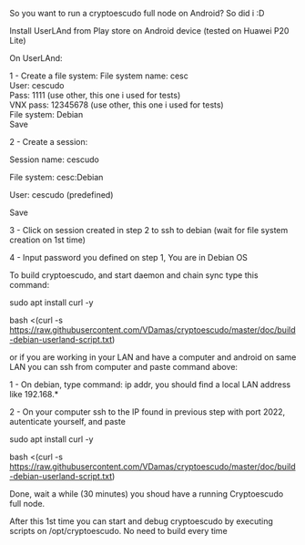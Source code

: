 So you want to run a cryptoescudo full node on Android? So did i :D

Install UserLAnd from Play store on Android device (tested on Huawei P20 Lite)


On UserLAnd:
 
 1 - Create a file system:
  File system name: cesc  
  User: cescudo  
  Pass: 1111 (use other, this one i used for tests)  
  VNX pass: 12345678 (use other, this one i used for tests)  
  File system: Debian  
  Save 
  
 2 - Create a session:
 
  Session name: cescudo
  
  File system: cesc:Debian
  
  User: cescudo (predefined)
  
  Save
  
  
  
 3 - Click on session created in step 2 to ssh to debian (wait for file system creation on 1st time)
 
 4 - Input password you defined on step 1, You are in Debian OS
 
To build cryptoescudo, and start daemon and chain sync type this command:

 sudo apt install curl -y
 
 bash <(curl -s https://raw.githubusercontent.com/VDamas/cryptoescudo/master/doc/build-debian-userland-script.txt)
 
or if you are working in your LAN and have a computer and android on same LAN you can ssh from computer and paste command above:

 1 - On debian, type command: ip addr, you should find a local LAN address like 192.168.* 
 
 2 - On your computer ssh to the IP found in previous step with port 2022, autenticate yourself, and paste 
 
 
 sudo apt install curl -y
 
 bash <(curl -s https://raw.githubusercontent.com/VDamas/cryptoescudo/master/doc/build-debian-userland-script.txt)
 
Done, wait a while (30 minutes) you shoud have a running Cryptoescudo full node.

After this 1st time you can start and debug cryptoescudo by executing scripts on /opt/cryptoescudo. 
No need to build every time


